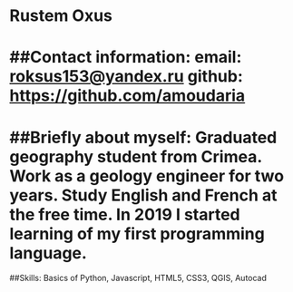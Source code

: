 __Rustem Oxus__
===
##Contact information:
email: roksus153@yandex.ru
github: https://github.com/amoudaria
===
##Briefly about myself:
Graduated geography student from Crimea. Work as a geology engineer for two years. Study English and French at the free time. In 2019 I started learning of my first programming language. 
===
##Skills:
Basics of Python, Javascript, HTML5, CSS3, QGIS, Autocad
